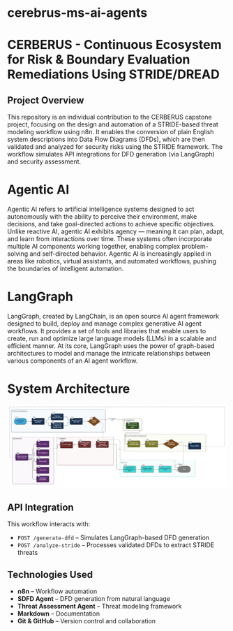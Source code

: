 # cerebrus-ms-ai-agents

# CERBERUS - Continuous Ecosystem for Risk & Boundary Evaluation Remediations Using STRIDE/DREAD

## Project Overview

This repository is an individual contribution to the CERBERUS capstone project, focusing on the design and automation of a STRIDE-based threat modeling workflow using n8n. It enables the conversion of plain English system descriptions into Data Flow Diagrams (DFDs), which are then validated and analyzed for security risks using the STRIDE framework. The workflow simulates API integrations for DFD generation (via LangGraph) and security assessment.

# Agentic AI
Agentic AI refers to artificial intelligence systems designed to act autonomously with the ability to perceive their environment, make decisions, and take goal-directed actions to achieve specific objectives. Unlike reactive AI, agentic AI exhibits agency — meaning it can plan, adapt, and learn from interactions over time. These systems often incorporate multiple AI components working together, enabling complex problem-solving and self-directed behavior. Agentic AI is increasingly applied in areas like robotics, virtual assistants, and automated workflows, pushing the boundaries of intelligent automation.

# LangGraph 
LangGraph, created by LangChain, is an open source AI agent framework designed to build, deploy and manage complex generative AI agent workflows. It provides a set of tools and libraries that enable users to create, run and optimize large language models (LLMs) in a scalable and efficient manner. At its core, LangGraph uses the power of graph-based architectures to model and manage the intricate relationships between various components of an AI agent workflow.

# System Architecture

![CERBERUS Architecture](system_architecture.png)


## API Integration

This workflow interacts with:
- `POST /generate-dfd` – Simulates LangGraph-based DFD generation
- `POST /analyze-stride` – Processes validated DFDs to extract STRIDE threats


## Technologies Used

- **n8n** – Workflow automation
- **SDFD Agent** – DFD generation from natural language
- **Threat Assessment Agent** – Threat modeling framework
- **Markdown** – Documentation
- **Git & GitHub** – Version control and collaboration


